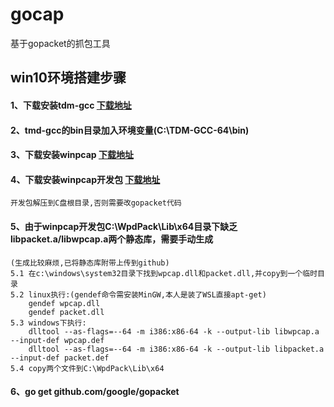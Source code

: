 # gocap
基于gopacket的抓包工具

## win10环境搭建步骤
#### 1、下载安装tdm-gcc [下载地址](http://tdm-gcc.tdragon.net/download)  
#### 2、tmd-gcc的bin目录加入环境变量(C:\TDM-GCC-64\bin)  
#### 3、下载安装winpcap [下载地址](https://www.winpcap.org/install/default.htm)  
#### 4、下载安装winpcap开发包 [下载地址](https://www.winpcap.org/devel.htm)  
```
开发包解压到C盘根目录,否则需要改gopacket代码
```
#### 5、由于winpcap开发包C:\WpdPack\Lib\x64目录下缺乏libpacket.a/libwpcap.a两个静态库，需要手动生成
```
(生成比较麻烦,已将静态库附带上传到github)
5.1 在c:\windows\system32目录下找到wpcap.dll和packet.dll,并copy到一个临时目录
5.2 linux执行:(gendef命令需安装MinGW,本人是装了WSL直接apt-get)
    gendef wpcap.dll
    gendef packet.dll
5.3 windows下执行:
    dlltool --as-flags=--64 -m i386:x86-64 -k --output-lib libwpcap.a --input-def wpcap.def
    dlltool --as-flags=--64 -m i386:x86-64 -k --output-lib libpacket.a --input-def packet.def
5.4 copy两个文件到C:\WpdPack\Lib\x64
```

#### 6、go get github.com/google/gopacket
